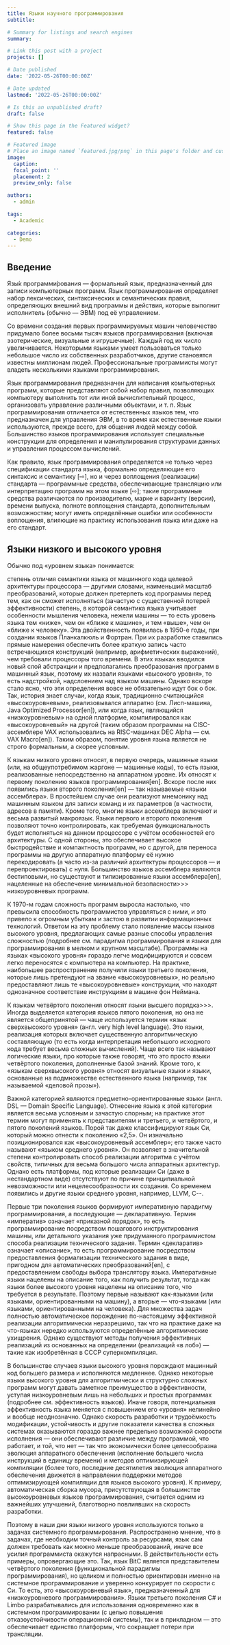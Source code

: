 ```yaml
---
title: Языки научного программирования
subtitle: 

# Summary for listings and search engines
summary: 

# Link this post with a project
projects: []

# Date published
date: '2022-05-26T00:00:00Z'

# Date updated
lastmod: '2022-05-26T00:00:00Z'

# Is this an unpublished draft?
draft: false

# Show this page in the Featured widget?
featured: false

# Featured image
# Place an image named `featured.jpg/png` in this page's folder and customize its options here.
image:
  caption: 
  focal_point: ''
  placement: 2
  preview_only: false

authors:
  - admin

tags:
  - Academic

categories:
  - Demo
---
```


## **Введение**

Язы́к программи́рования — формальный язык, предназначенный для записи компьютерных программ. Язык программирования определяет набор лексических, синтаксических и семантических правил, определяющих внешний вид программы и действия, которые выполнит исполнитель (обычно — ЭВМ) под её управлением.

Со времени создания первых программируемых машин человечество придумало более восьми тысяч языков программирования (включая эзотерические, визуальные и игрушечные). Каждый год их число увеличивается. Некоторыми языками умеет пользоваться только небольшое число их собственных разработчиков, другие становятся известны миллионам людей. Профессиональные программисты могут владеть несколькими языками программирования.

Язык программирования предназначен для написания компьютерных программ, которые представляют собой набор правил, позволяющих компьютеру выполнить тот или иной вычислительный процесс, организовать управление различными объектами, и т. п. Язык программирования отличается от естественных языков тем, что предназначен для управления ЭВМ, в то время как естественные языки используются, прежде всего, для общения людей между собой. Большинство языков программирования использует специальные конструкции для определения и манипулирования структурами данных и управления процессом вычислений.

Как правило, язык программирования определяется не только через спецификации стандарта языка, формально определяющие его синтаксис и семантику [⇨], но и через воплощения (реализации) стандарта — программные средства, обеспечивающие трансляцию или интерпретацию программ на этом языке [⇨]; такие программные средства различаются по производителю, марке и варианту (версии), времени выпуска, полноте воплощения стандарта, дополнительным возможностям; могут иметь определённые ошибки или особенности воплощения, влияющие на практику использования языка или даже на его стандарт.


## **Языки низкого и высокого уровня**

Обычно под «уровнем языка» понимается:

степень отличия семантики языка от машинного кода целевой архитектуры процессора — другими словами, наименьший масштаб преобразований, которые должен претерпеть код программы перед тем, как он сможет исполняться (зачастую с существенной потерей эффективности)
степень, в которой семантика языка учитывает особенности мышления человека, нежели машины — то есть уровень языка тем «ниже», чем он «ближе к машине», и тем «выше», чем он «ближе к человеку».
Эта двойственность появилась в 1950-е годы, при создании языков Планкалкюль и Фортран. При их разработке ставились прямые намерения обеспечить более краткую запись часто встречающихся конструкций (например, арифметических выражений), чем требовали процессоры того времени. В этих языках вводился новый слой абстракции и предполагались преобразования программ в машинный язык, поэтому их назвали языками «высокого уровня», то есть надстройкой, надслоением над языком машины. Однако вскоре стало ясно, что эти определения вовсе не обязательно идут бок о бок. Так, история знает случаи, когда язык, традиционно считающийся «высокоуровневым», реализовывался аппаратно (см. Лисп-машина, Java Optimized Processor[en]), или когда язык, являющийся «низкоуровневым» на одной платформе, компилировался как «высокоуровневый» на другой (таким образом программы на CISC-ассемблере VAX использовались на RISC-машинах DEC Alpha — см. VAX Macro[en]). Таким образом, понятие уровня языка является не строго формальным, а скорее условным.

К языкам низкого уровня относят, в первую очередь, машинные языки (или, на общеупотребимом жаргоне — машинные коды), то есть языки, реализованные непосредственно на аппаратном уровне. Их относят к первому поколению языков программирования[en]. Вскоре после них появились языки второго поколения[en] — так называемые «языки ассемблера». В простейшем случае они реализуют мнемонику над машинным языком для записи команд и их параметров (в частности, адресов в памяти). Кроме того, многие языки ассемблера включают и весьма развитый макроязык. Языки первого и второго поколения позволяют точно контролировать, как требуемая функциональность будет исполняться на данном процессоре с учётом особенностей его архитектуры. С одной стороны, это обеспечивает высокое быстродействие и компактность программ, но с другой, для переноса программы на другую аппаратную платформу её нужно перекодировать (а часто из-за различий архитектуры процессоров — и перепроектировать) с нуля. Большинство языков ассемблера являются бестиповыми, но существуют и типизированные языки ассемблера[en], нацеленные на обеспечение минимальной безопасности>>> низкоуровневых программ.

К 1970-м годам сложность программ выросла настолько, что превысила способность программистов управляться с ними, и это привело к огромным убыткам и застою в развитии информационных технологий. Ответом на эту проблему стало появление массы языков высокого уровня, предлагающих самые разные способы управления сложностью (подробнее см. парадигма программирования и языки для программирования в мелком и крупном масштабе). Программы на языках «высокого уровня» гораздо легче модифицируются и совсем легко переносятся с компьютера на компьютер. На практике, наибольшее распространение получили языки третьего поколения, которые лишь претендуют на звание «высокоуровневых», но реально предоставляют лишь те «высокоуровневые» конструкции, что находят однозначное соответствие инструкциям в машине фон Неймана.

К языкам четвёртого поколения относят языки высшего порядка>>>. Иногда выделяется категория языков пятого поколения, но она не является общепринятой — чаще используется термин «язык сверхвысокого уровня» (англ. very high level language). Это языки, реализация которых включает существенную алгоритмическую составляющую (то есть когда интерпретация небольшого исходного кода требует весьма сложных вычислений). Чаще всего так называют логические языки, про которые также говорят, что это просто языки четвёртого поколения, дополненные базой знаний. Кроме того, к «языкам сверхвысокого уровня» относят визуальные языки и языки, основанные на подмножестве естественного языка (например, так называемой «деловой прозы»).

Важной категорией являются предметно-ориентированные языки (англ. DSL — Domain Specific Language). Отнесение языка к этой категории является весьма условным и зачастую спорным; на практике этот термин могут применять к представителям и третьего, и четвёртого, и пятого поколений языков. Порой так даже классифицируют язык Си, который можно отнести к поколению «2,5». Он изначально позиционировался как «высокоуровневый ассемблер»; его также часто называют «языком среднего уровня». Он позволяет в значительной степени контролировать способ реализации алгоритма с учётом свойств, типичных для весьма большого числа аппаратных архитектур. Однако есть платформы, под которые реализации Си (даже в нестандартном виде) отсутствуют по причине принципиальной невозможности или нецелесообразности их создания. Со временем появились и другие языки среднего уровня, например, LLVM, C--.

Первые три поколения языков формируют императивную парадигму программирования, а последующие — декларативную. Термин «императив» означает «приказной порядок», то есть программирование посредством пошагового инструктирования машины, или детального указания уже придуманного программистом способа реализации технического задания. Термин «декларатив» означает «описание», то есть программирование посредством предоставления формализации технического задания в виде, пригодном для автоматических преобразований[en], с предоставлением свободы выбора транслятору языка. Императивные языки нацелены на описание того, как получить результат, тогда как языки более высокого уровня нацелены на описание того, что требуется в результате. Поэтому первые называют как-языками (или языками, ориентированными на машину), а вторые — что-языками (или языками, ориентированными на человека). Для множества задач полностью автоматическое порождение по-настоящему эффективной реализации алгоритмически неразрешимо, так что на практике даже на что-языках нередко используются определённые алгоритмические ухищрения. Однако существуют методы получения эффективных реализаций из основанных на определении (реализаций «в лоб») — такие как изобретённая в СССР суперкомпиляция.

В большинстве случаев языки высокого уровня порождают машинный код большего размера и исполняются медленнее. Однако некоторые языки высокого уровня для алгоритмически и структурно сложных программ могут давать заметное преимущество в эффективности, уступая низкоуровневым лишь на небольших и простых программах (подробнее см. эффективность языков). Иначе говоря, потенциальная эффективность языка меняется с повышением его «уровня» нелинейно и вообще неоднозначно. Однако скорость разработки и трудоёмкость модификации, устойчивость и другие показатели качества в сложных системах оказываются гораздо важнее предельно возможной скорости исполнения — они обеспечивают различие между программой, что работает, и той, что нет — так что экономически более целесообразна эволюция аппаратного обеспечения (исполнение большего числа инструкций в единицу времени) и методов оптимизирующей компиляции (более того, последние десятилетия эволюция аппаратного обеспечения движется в направлении поддержки методов оптимизирующей компиляции для языков высокого уровня). К примеру, автоматическая сборка мусора, присутствующая в большинстве высокоуровневых языков программирования, считается одним из важнейших улучшений, благотворно повлиявших на скорость разработки.

Поэтому в наши дни языки низкого уровня используются только в задачах системного программирования. Распространено мнение, что в задачах, где необходим точный контроль за ресурсами, язык сам должен требовать как можно меньше преобразований, иначе все усилия программиста окажутся напрасными. В действительности есть примеры, опровергающие это. Так, язык BitC является представителем четвёртого поколения (функциональной парадигмы программирования), но целиком и полностью ориентирован именно на системное программирование и уверенно конкурирует по скорости с Си. То есть, это «высокоуровневый язык», предназначенный для «низкоуровневого программирования». Языки третьего поколения C# и Limbo разрабатывались для использования одновременно как в системном программировании (с целью повышения отказоустойчивости операционной системы), так и в прикладном — это обеспечивает единство платформы, что сокращает потери при трансляции.
